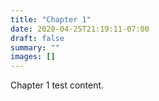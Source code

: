 ```yaml
---
title: "Chapter 1"
date: 2020-04-25T21:19:11-07:00
draft: false
summary: ""
images: []
---
```


Chapter 1 test content.
